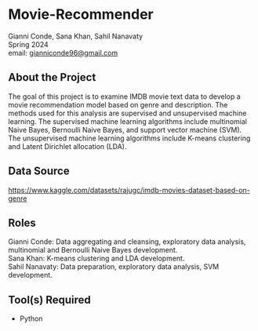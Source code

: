# Movie-Recommender
Gianni Conde, Sana Khan, Sahil Nanavaty <br>
Spring 2024 <br>
email: gianniconde96@gmail.com <br>

## About the Project
The goal of this project is to examine IMDB movie text data to develop a movie recommendation model based on genre and description. The methods used for this analysis are supervised and unsupervised machine learning. The supervised machine learning algorithms include multinomial Naive Bayes, Bernoulli Naive Bayes, and support vector machine (SVM). The unsupervised machine learning algorithms include K-means clustering and Latent Dirichlet allocation (LDA). <br>

## Data Source
https://www.kaggle.com/datasets/rajugc/imdb-movies-dataset-based-on-genre

## Roles
Gianni Conde: Data aggregating and cleansing, exploratory data analysis, multinomial and Bernoulli Naive Bayes development. <br>
Sana Khan: K-means clustering and LDA development. <br>
Sahil Nanavaty: Data preparation, exploratory data analysis, SVM development. <br>

## Tool(s) Required
- Python
